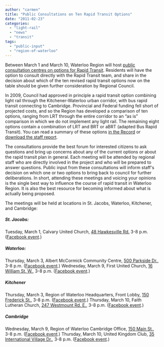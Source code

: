 ```yaml
---
author: "carmen"
title: "Public Consultations on Ten Rapid Transit Options"
date: "2011-02-23"
categories: 
  - "light-rail"
  - "news"
  - "transit"
tags: 
  - "public-input"
  - "region-of-waterloo"
---
```


Between March 1 and March 10, Waterloo Region will host [public consultation centres on options for Rapid Transit](https://rapidtransit.region.waterloo.on.ca/news/join-the-conversation.html). Residents will have the option to consult directly with the Rapid Transit team, and share in the decision about which of the ten revised rapid transit options now on the table should be given further consideration by Regional Council.

In 2009, Council had approved in principle a rapid transit option combining light rail through the Kitchener-Waterloo urban corridor, with bus rapid transit connecting to Cambridge. Provincial and Federal funding fell short of projected costs, and so the Region has developed a comparison of ten options, ranging from LRT through the entire corridor to an “as is” comparison in which we do not implement any light rail. The remaining eight options contain a combination of LRT and BRT or aBRT (adapted Bus Rapid Transit). You can read a summary of these options [in the Record](https://www.therecord.com/news/local/article/485429--rapid-transit-options-expand-to-10) or [download the staff report](https://rapidtransit.region.waterloo.on.ca/pdfs/E-11-021.pdf).

The consultations provide the best forum for interested citizens to ask questions and bring up concerns about any of the current options or about the rapid transit plan in general. Each meeting will be attended by regional staff who are directly involved in the project and who will be prepared to answer questions. Public input from these consultations will inform staff's decision on which one or two options to bring back to council for further deliberations. In short, attending these meetings and voicing your opinions is the single best way to influence the course of rapid transit in Waterloo Region. It is also the best resource for becoming informed about what is actually being proposed.

The meetings will be held at locations in St. Jacobs, Waterloo, Kitchener, and Cambridge:

##### St. Jacobs:

Tuesday, March 1, Calvary United Church, [48 Hawkesville Rd.](https://maps.google.com/maps?f=q&source=s_q&hl=en&geocode=&q=48+Hawkesville+Rd,+St.+Jacobs,+ON&sll=37.0625,-95.677068&sspn=26.674078,56.513672&ie=UTF8&hq=&hnear=48+Hawkesville+Rd,+Woolwich,+Waterloo+Regional+Municipality,+Ontario+N0B+1K0,+Canada&t=h&z=15) 3-8 p.m. ([Facebook event](https://www.facebook.com/event.php?eid=113388328738063).)

##### Waterloo:

Thursday, March 3, Albert McCormick Community Centre, [500 Parkside Dr.](https://maps.google.com/maps?f=q&source=s_q&hl=en&geocode=&q=500+Parkside+Dr,+Waterloo,+ON&aq=&sll=43.544652,-80.556473&sspn=0.001485,0.003449&ie=UTF8&hq=&hnear=500+Parkside+Dr,+Waterloo,+Waterloo+Regional+Municipality,+Ontario+N2L+6E5,+Canada&t=h&z=15), 3-8 p.m. ([Facebook event](https://www.facebook.com/event.php?eid=131374263599984).) Wednesday, March 9, First United Church, [16 William St. W.](https://maps.google.com/maps?f=q&source=s_q&hl=en&geocode=&q=16+William+St+W,+Waterloo,+ON&aq=&sll=43.488969,-80.544452&sspn=0.011894,0.027595&ie=UTF8&hq=&hnear=16+William+St+W,+Waterloo,+Waterloo+Regional+Municipality,+Ontario+N2L+1X5,+Canada&t=h&z=15), 3-8 p.m. ([Facebook event](https://www.facebook.com/event.php?eid=203739429640527).)

##### Kitchener

Thursday, March 3, Region of Waterloo Headquarters, Front Lobby, [150 Frederick St.](https://maps.google.com/maps?f=q&source=s_q&hl=en&geocode=&q=150+Frederick+St,+Kitchener,+ON&aq=&sll=43.461626,-80.521411&sspn=0.011899,0.027595&ie=UTF8&hq=&hnear=150+Frederick+St,+Kitchener,+Waterloo+Regional+Municipality,+Ontario+N2H+2M2,+Canada&t=h&z=15), 3-8 p.m. ([Facebook event](https://www.facebook.com/event.php?eid=190712900959425).) Thursday, March 10, Faith Lutheran Church, [247 Westmount Rd. E.](https://maps.google.com/maps?f=q&source=s_q&hl=en&geocode=&q=247+Westmount+Rd+E,+Kitchener,+ON&aq=&sll=43.451964,-80.485048&sspn=0.011901,0.027595&ie=UTF8&hq=&hnear=247+Westmount+Rd+E,+Kitchener,+Waterloo+Regional+Municipality,+Ontario+N2M+4K9,+Canada&t=h&z=15), 3-8 p.m. ([Facebook event](https://www.facebook.com/event.php?eid=188221281217697).)

##### Cambridge

Wednesday, March 9, Region of Waterloo Cambridge Office, [150 Main St.](https://maps.google.com/maps?f=q&source=s_q&hl=en&geocode=&q=150+Main+St,+Cambridge,+ON&aq=&sll=43.427433,-80.506227&sspn=0.011906,0.027595&ie=UTF8&hq=&hnear=150+Main+St,+Cambridge,+Waterloo+Regional+Municipality,+Ontario+N1R+8R7,+Canada&t=h&z=15), 3-8 p.m. ([Facebook event](https://www.facebook.com/event.php?eid=149010231827645).) Thursday, March 10, United Kingdom Club, [35 International Village Dr.](https://maps.google.com/maps?f=q&source=s_q&hl=en&geocode=&q=35+International+Village+Dr,+Cambridge,+ON&aq=&sll=43.358979,-80.310183&sspn=0.011919,0.027595&ie=UTF8&hq=&hnear=35+International+Village+Dr,+Cambridge,+Waterloo+Regional+Municipality,+Ontario+N1R+7M5,+Canada&t=h&z=15), 3-8 p.m. ([Facebook event](https://www.facebook.com/event.php?eid=154076271316529).)
